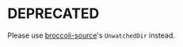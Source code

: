 # DEPRECATED

Please use [broccoli-source](https://github.com/broccolijs/broccoli-source)'s `UnwatchedDir` instead.
